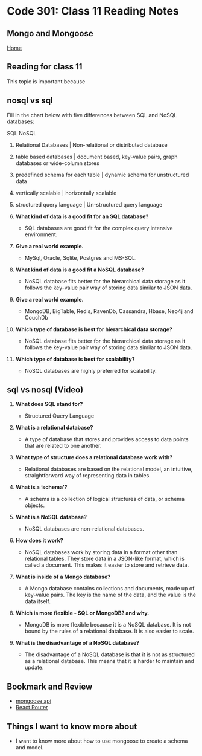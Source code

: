 # Code 301: Class 11 Reading Notes

## Mongo and Mongoose

[Home](https://mtorres6739.github.io/reading-notes/)

## Reading for class 11

This topic is important because


## nosql vs sql

Fill in the chart below with five differences between SQL and NoSQL databases:

SQL NoSQL
1. Relational Databases | Non-relational or distributed database
2. table based databases | document based, key-value pairs, graph databases or wide-column stores
3. predefined schema for each table | dynamic schema for unstructured data
4. vertically scalable | horizontally scalable
5. structured query language | Un-structured query language

   
1. **What kind of data is a good fit for an SQL database?**

    - SQL databases are good fit for the complex query intensive environment.

2. **Give a real world example.**

    - MySql, Oracle, Sqlite, Postgres and MS-SQL.

3. **What kind of data is a good fit a NoSQL database?**

    - NoSQL database fits better for the hierarchical data storage as it follows the key-value pair way of storing data similar to JSON data.

4. **Give a real world example.**

    - MongoDB, BigTable, Redis, RavenDb, Cassandra, Hbase, Neo4j and CouchDb

5. **Which type of database is best for hierarchical data storage?**

    - NoSQL database fits better for the hierarchical data storage as it follows the key-value pair way of storing data similar to JSON data.

6. **Which type of database is best for scalability?**

    - NoSQL databases are highly preferred for scalability.


## sql vs nosql (Video)

1. **What does SQL stand for?**

    - Structured Query Language

2. **What is a relational database?**

    - A type of database that stores and provides access to data points that are related to one another.

3. **What type of structure does a relational database work with?**

    - Relational databases are based on the relational model, an intuitive, straightforward way of representing data in tables.

4. **What is a ‘schema’?**

    - A schema is a collection of logical structures of data, or schema objects.

5. **What is a NoSQL database?**

    - NoSQL databases are non-relational databases.

6. **How does it work?**

    - NoSQL databases work by storing data in a format other than relational tables. They store data in a JSON-like format, which is called a document. This makes it easier to store and retrieve data.

7. **What is inside of a Mongo database?**

    - A Mongo database contains collections and documents, made up of key-value pairs. The key is the name of the data, and the value is the data itself.

8. **Which is more flexible - SQL or MongoDB? and why.**

    - MongoDB is more flexible because it is a NoSQL database. It is not bound by the rules of a relational database. It is also easier to scale.

9. **What is the disadvantage of a NoSQL database?**

    - The disadvantage of a NoSQL database is that it is not as structured as a relational database. This means that it is harder to maintain and update.

## Bookmark and Review

- [mongoose api](https://mongoosejs.com/docs/api.html#Model)
- [React Router](https://reactrouter.com/web/api/BrowserRouter)

## Things I want to know more about
- I want to know more about how to use mongoose to create a schema and model.